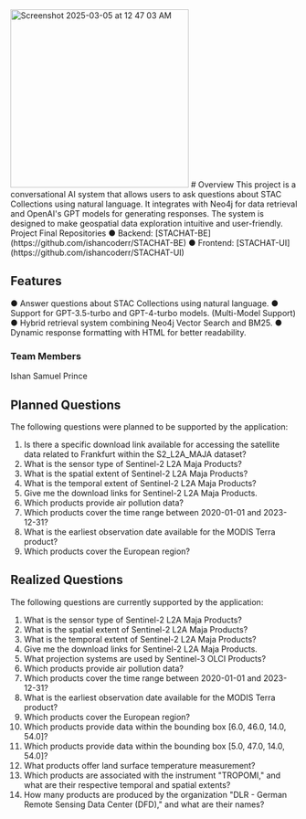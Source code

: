 <img width="312" alt="Screenshot 2025-03-05 at 12 47 03 AM" src="https://github.com/user-attachments/assets/805b3176-3b50-4ef1-a384-11ea719db975" />
# Overview
This project is a conversational AI system that allows users to ask questions about STAC Collections using natural language. It integrates with Neo4j for data retrieval and OpenAI's GPT models for generating responses. The system is designed to make geospatial data exploration intuitive and user-friendly.
Project Final Repositories
● Backend: [STACHAT-BE](https://github.com/ishancoderr/STACHAT-BE)
● Frontend: [STACHAT-UI](https://github.com/ishancoderr/STACHAT-UI)

## Features
● Answer questions about STAC Collections using natural language.
● Support for GPT-3.5-turbo and GPT-4-turbo models. (Multi-Model Support)
● Hybrid retrieval system combining Neo4j Vector Search and BM25.
● Dynamic response formatting with HTML for better readability.

### Team Members
Ishan Samuel Prince

## Planned Questions
The following questions were planned to be supported by the application:
1. Is there a specific download link available for accessing the satellite data related to
Frankfurt within the S2_L2A_MAJA dataset?
2. What is the sensor type of Sentinel-2 L2A Maja Products?
3. What is the spatial extent of Sentinel-2 L2A Maja Products?
4. What is the temporal extent of Sentinel-2 L2A Maja Products?
5. Give me the download links for Sentinel-2 L2A Maja Products.
6. Which products provide air pollution data?
7. Which products cover the time range between 2020-01-01 and 2023-12-31?
8. What is the earliest observation date available for the MODIS Terra product?
9. Which products cover the European region?
      
## Realized Questions
The following questions are currently supported by the application:
1. What is the sensor type of Sentinel-2 L2A Maja Products?
2. What is the spatial extent of Sentinel-2 L2A Maja Products?
3. What is the temporal extent of Sentinel-2 L2A Maja Products?
4. Give me the download links for Sentinel-2 L2A Maja Products.
5. What projection systems are used by Sentinel-3 OLCI Products?
6. Which products provide air pollution data?
7. Which products cover the time range between 2020-01-01 and 2023-12-31?
8. What is the earliest observation date available for the MODIS Terra product?
9. Which products cover the European region?
10. Which products provide data within the bounding box [6.0, 46.0, 14.0, 54.0]?
11. Which products provide data within the bounding box [5.0, 47.0, 14.0, 54.0]?
12. What products offer land surface temperature measurement?
13. Which products are associated with the instrument "TROPOMI," and what are their
respective temporal and spatial extents?
14. How many products are produced by the organization "DLR - German Remote Sensing
Data Center (DFD)," and what are their names?
